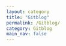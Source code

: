 ```yaml
---
layout: category
title: "Gitblog"
permalink: /Gitblog/
category: Gitblog
main_nav: false
---
```

<!-- main_nav: showing in the menu bar? true or false -->


